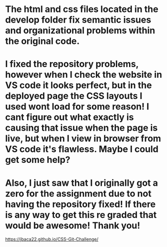 # The html and css files located in the develop folder fix semantic issues and organizational problems within the original code. 

# I fixed the repository problems, however when I check the website in VS code it looks perfect, but in the deployed page the CSS layouts I used wont load for some reason! I cant figure out what exactly is causing that issue when the page is live, but when I view in browser from VS code it's flawless. Maybe I could get some help?

# Also, I just saw that I originally got a zero for the assignment due to not having the repository fixed! If there is any way to get this re graded that would be awesome! Thank you! 

https://jbaca22.github.io/CSS-Git-Challenge/
